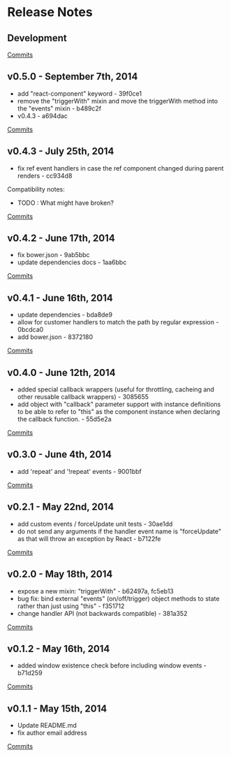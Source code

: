 # Release Notes

## Development

[Commits](https://github.com/jhudson8/react-events/compare/v0.5.0...master)

## v0.5.0 - September 7th, 2014
- add "react-component" keyword - 39f0ce1
- remove the "triggerWith" mixin and move the triggerWith method into the "events" mixin - b489c2f
- v0.4.3 - a694dac

[Commits](https://github.com/jhudson8/react-events/compare/v0.4.3...v0.5.0)

## v0.4.3 - July 25th, 2014
- fix ref event handlers in case the ref component changed during parent renders - cc934d8

Compatibility notes:
- TODO : What might have broken?

[Commits](https://github.com/jhudson8/react-events/compare/v0.4.2...v0.4.3)

## v0.4.2 - June 17th, 2014
- fix bower.json - 9ab5bbc
- update dependencies docs - 1aa6bbc

[Commits](https://github.com/jhudson8/react-events/compare/v0.4.1...v0.4.2)

## v0.4.1 - June 16th, 2014
- update dependencies - bda8de9
- allow for customer handlers to match the path by regular expression - 0bcdca0
- add bower.json - 8372180

[Commits](https://github.com/jhudson8/react-events/compare/v0.4.0...v0.4.1)

## v0.4.0 - June 12th, 2014
- added special callback wrappers (useful for throttling, cacheing and other reusable callback wrappers) - 3085655
- add object with "callback" parameter support with instance definitions to be able to refer to "this" as the component instance when declaring the callback function. - 55d5e2a

[Commits](https://github.com/jhudson8/react-events/compare/v0.3.0...v0.4.0)

## v0.3.0 - June 4th, 2014
- add 'repeat' and '!repeat' events - 9001bbf

[Commits](https://github.com/jhudson8/react-events/compare/v0.2.1...v0.3.0)

## v0.2.1 - May 22nd, 2014
- add custom events / forceUpdate unit tests - 30ae1dd
- do not send any arguments if the handler event name is "forceUpdate" as that will throw an exception by React - b7122fe

[Commits](https://github.com/jhudson8/react-events/compare/v0.2.0...v0.2.1)

## v0.2.0 - May 18th, 2014
- expose a new mixin: "triggerWith" - b62497a, fc5eb13
- bug fix: bind external "events" (on/off/trigger) object methods to state rather than just using "this" - f351712
- change handler API (not backwards compatible) - 381a352

[Commits](https://github.com/jhudson8/react-events/compare/v0.1.2...v0.2.0)

## v0.1.2 - May 16th, 2014
- added window existence check before including window events - b71d259

[Commits](https://github.com/jhudson8/react-events/compare/v0.1.1...v0.1.2)

## v0.1.1 - May 15th, 2014
- Update README.md
- fix author email address

[Commits](https://github.com/jhudson8/react-events/compare/1341bec...v0.1.1)
